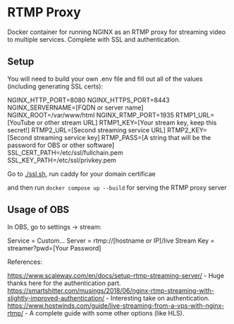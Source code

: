 # RTMP Proxy
Docker container for running NGINX as an RTMP proxy for streaming video to multiple services. Complete with SSL and authentication.

## Setup

You will need to build your own .env file and fill out all of the values (including generating SSL certs):

NGINX_HTTP_PORT=8080
NGINX_HTTPS_PORT=8443
NGINX_SERVERNAME=[FQDN or server name]
NGINX_ROOT=/var/www/html
NGINX_RTMP_PORT=1935
RTMP1_URL=[YouTube or other stream URL]
RTMP1_KEY=[Your stream key, keep this secret!]
RTMP2_URL=[Second streaming service URL]
RTMP2_KEY=[Second streaming service key]
RTMP_PASS=[A string that will be the password for OBS or other software]
SSL_CERT_PATH=/etc/ssl/fullchain.pem
SSL_KEY_PATH=/etc/ssl/privkey.pem

Go to [./ssl.sh](ssl.sh), run caddy for your domain certificae

and then run `docker compose up --build` for serving the RTMP proxy server

## Usage of OBS 

In OBS, go to settings -> stream:

Service = Custom...
Server = rtmp://[hostname or IP]/live
Stream Key = streamer?pwd=[Your Password]

References:

https://www.scaleway.com/en/docs/setup-rtmp-streaming-server/ - Huge thanks here for the authentication part.
https://smartshitter.com/musings/2018/06/nginx-rtmp-streaming-with-slightly-improved-authentication/ - Interesting take on authentication.
https://www.hostwinds.com/guide/live-streaming-from-a-vps-with-nginx-rtmp/ - A complete guide with some other options (like HLS).